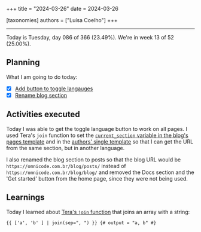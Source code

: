 +++
title = "2024-03-26"
date = 2024-03-26

[taxonomies]
authors = ["Luísa Coelho"]
+++

---

Today is Tuesday, day 086 of 366 (23.49%). We're in week 13 of 52 (25.00%).

## Planning

What I am going to do today:

- [x] [Add button to toggle langauges](https://github.com/OmnicodeSolutions/blog/issues/137)
- [x] [Rename blog section](https://github.com/OmnicodeSolutions/blog/issues/141)

## Activities executed

Today I was able to get the toggle language button to work on all pages. I used Tera's `join` function to set the [`current_section` variable in the blog's pages template](https://github.com/OmnicodeSolutions/blog/blob/fdcd5359380aea28c9c7da89af2c6aef2418e8ae/themes/adidoks/templates/blog/page.html#L7C1-L7C76) and in the [authors' single template](https://github.com/OmnicodeSolutions/blog/blob/fdcd5359380aea28c9c7da89af2c6aef2418e8ae/themes/adidoks/templates/authors/single.html#L5C1-L5C87) so that I can get the URL from the same section, but in another language. 

I also renamed the blog section to posts so that the blog URL would be `https://omnicode.com.br/blog/posts/` instead of `https://omnicode.com.br/blog/blog/` and removed the Docs section and the 'Get started' button from the home page, since they were not being used.

## Learnings

Today I learned about [Tera's `join` function](https://keats.github.io/tera/docs/#join) that joins an array with a string:

```tera
{{ ['a', 'b' ] | join(sep=", ") }} {# output = "a, b" #}
```
